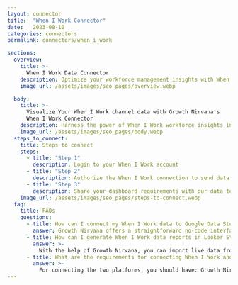 ```yaml
---
layout: connector
title:  "When I Work Connector"
date:   2023-08-10
categories: connectors
permalink: connectors/when_i_work

sections:
  overview:
    title: >-
      When I Work Data Connector
    description: Optimize your workforce management insights with When I Work integration. Seamlessly merge workforce data from When I Work with Looker Studio's analytical capabilities, unlocking insights that drive scheduling strategies, labor analysis, and operational excellence.
    image_url: /assets/images/seo_pages/overview.webp

  body:
    title: >-
      Visualize Your When I Work channel data with Growth Nirvana's
      When I Work Connector
    description: Harness the power of When I Work workforce insights integrated into Looker Studio for strategic workforce management decisions.
    image_url: /assets/images/seo_pages/body.webp
  steps_to_connect:
    title: Steps to connect
    steps:
      - title: "Step 1"
        description: Login to your When I Work account
      - title: "Step 2"
        description: Authorize the When I Work connection to send data to Growth Nirvana
      - title: "Step 3"
        description: Share your dashboard requirements with our data team. We will build the report for you.
    image_url: /assets/images/seo_pages/steps-to-connect.webp
  faq:
    title: FAQs
    questions:
      - title: How can I connect my When I Work data to Google Data Studio/Looker Studio?
        answer: Growth Nirvana offers a straightforward no-code interface to connect to When I Work data sources.
      - title: How can I generate When I Work data reports in Looker Studio?
        answer: >-
          With the help of Growth Nirvana, you can import live data from When I Work into Looker Studio. These data can be viewed in charts, tables, and dashboards to generate branded reports that can be shared instantly.
      - title: What are the requirements for connecting When I Work and Looker Studio?
        answer: >-
          For connecting the two platforms, you should have: Growth Nirvana Account and When I Work Ads Account
---
```

